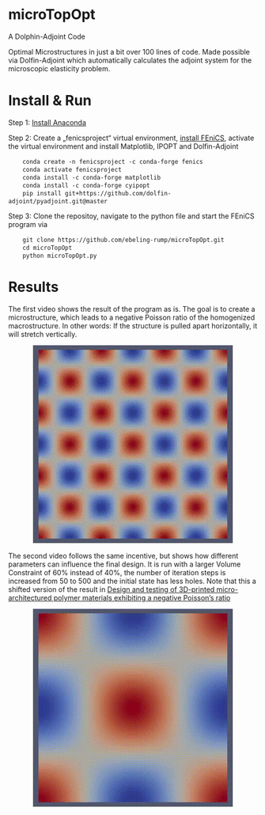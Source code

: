 


# microTopOpt
A Dolphin-Adjoint Code

Optimal Microstructures in just a bit over 100 lines of code. Made possible via Dolfin-Adjoint which automatically calculates the adjoint system for the microscopic elasticity problem.

# Install & Run

Step 1: [Install Anaconda](https://docs.continuum.io/anaconda/install/)

Step 2: Create a „fenicsproject“ virtual environment, [install FEniCS](https://fenicsproject.org/download/), activate the virtual environment and install Matplotlib, IPOPT and Dolfin-Adjoint

		conda create -n fenicsproject -c conda-forge fenics
		conda activate fenicsproject
		conda install -c conda-forge matplotlib
		conda install -c conda-forge cyipopt
		pip install git+https://github.com/dolfin-adjoint/pyadjoint.git@master

Step 3: Clone the repositoy, navigate to the python file and start the FEniCS program via

		git clone https://github.com/ebeling-rump/microTopOpt.git
		cd microTopOpt
		python microTopOpt.py
  
# Results

The first video shows the result of the program as is. The goal is to create a microstructure, which leads to a negative Poisson ratio of the homogenized macrostructure. In other words: If the structure is pulled apart horizontally, it will stretch vertically. 

<p align="center">
  <img src="git_vid.gif" alt="animated" />
</p>

The second video follows the same incentive, but shows how different parameters can influence the final design. It is run with a larger Volume Constraint of 60% instead of 40%, the number of iteration steps is increased from 50 to 500 and the initial state has less holes. Note that this a shifted version of the result in 
[Design and testing of 3D-printed micro-architectured polymer materials exhibiting a negative Poisson’s ratio](https://doi.org/10.1007/s00161-019-00851-6)

<p align="center">
  <img src="allcontrols_IPOPT_w1111_1.0_w1122_30_w2222_1.0_AT1111_0.2_AT1122_-0.1_AT2222_0.2_vc_0.6_GL_gamma_1e-05_GL_eps_1_niter_500_InEq_True_ndof_50_nu_T_-0.5_fst.gif" alt="animated" />
</p>

